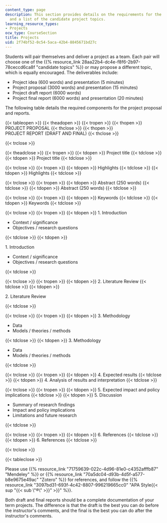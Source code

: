 ```yaml
---
content_type: page
description: This section provides details on the requirements for the team project
  and a list of the candidate project topics.
learning_resource_types:
- Projects
ocw_type: CourseSection
title: Projects
uid: 2f74bf52-0c54-5aca-42b4-8845671bd27c
---
```


Students will pair themselves and deliver a project as a team. Each pair will choose one of the {{% resource_link 28aa22b4-dc4e-f8f6-2b97-78ceccd6ca8f "candidate topics" %}} or may propose a different topic, which is equally encouraged. The deliverables include:

*   Project idea (600 words) and presentation (5 minutes)
*   Project proposal (3000 words) and presentation (15 minutes)
*   Project draft report (6000 words)
*   Project final report (6000 words) and presentation (20 minutes)

The following table details the required components for the project proposal and reports.

{{< tableopen >}}
{{< theadopen >}}
{{< tropen >}}
{{< thopen >}}
PROJECT PROPOSAL
{{< thclose >}}
{{< thopen >}}
PROJECT REPORT (DRAFT AND FINAL)
{{< thclose >}}

{{< trclose >}}

{{< theadclose >}}
{{< tropen >}}
{{< tdopen >}}
Project title
{{< tdclose >}}
{{< tdopen >}}
Project title
{{< tdclose >}}

{{< trclose >}}
{{< tropen >}}
{{< tdopen >}}
Highlights
{{< tdclose >}}
{{< tdopen >}}
Highlights
{{< tdclose >}}

{{< trclose >}}
{{< tropen >}}
{{< tdopen >}}
Abstract (250 words)
{{< tdclose >}}
{{< tdopen >}}
Abstract (250 words)
{{< tdclose >}}

{{< trclose >}}
{{< tropen >}}
{{< tdopen >}}
Keywords
{{< tdclose >}}
{{< tdopen >}}
Keywords
{{< tdclose >}}

{{< trclose >}}
{{< tropen >}}
{{< tdopen >}}
1\. Introduction

*   Context / significance
*   Objectives / research questions


{{< tdclose >}}
{{< tdopen >}}


1\. Introduction

*   Context / significance
*   Objectives / research questions


{{< tdclose >}}

{{< trclose >}}
{{< tropen >}}
{{< tdopen >}}
2\. Literature Review
{{< tdclose >}}
{{< tdopen >}}


2\. Literature Review


{{< tdclose >}}

{{< trclose >}}
{{< tropen >}}
{{< tdopen >}}
3\. Methodology

*   Data
*   Models / theories / methods


{{< tdclose >}}
{{< tdopen >}}
3\. Methodology

*   Data
*   Models / theories / methods


{{< tdclose >}}

{{< trclose >}}
{{< tropen >}}
{{< tdopen >}}
4\. Expected results
{{< tdclose >}}
{{< tdopen >}}
4\. Analysis of results and interpretation
{{< tdclose >}}

{{< trclose >}}
{{< tropen >}}
{{< tdopen >}}
5\. Expected impact and policy implications
{{< tdclose >}}
{{< tdopen >}}
5\. Discussion

*   Summary of research findings
*   Impact and policy implications
*   Limitations and future research


{{< tdclose >}}

{{< trclose >}}
{{< tropen >}}
{{< tdopen >}}
6\. References
{{< tdclose >}}
{{< tdopen >}}
6\. References
{{< tdclose >}}

{{< trclose >}}

{{< tableclose >}}

Please use {{% resource_link "71759639-022c-4d96-81e0-c4352afffb87" "Mendeley" %}} or {{% resource_link "70a5dc04-d93b-4d5f-a577-b8e9675e49ac" "Zotero" %}} for references, and follow the {{% resource_link "3097bd31-693f-4c42-8807-996219665cc0" "APA Style{{< sup \"{{< sub \\"®\\" >}}\" >}}" %}}.

Both draft and final reports should be a complete documentation of your term projects. The difference is that the draft is the best you can do before the instructor's comments, and the final is the best you can do after the instructor's comments.